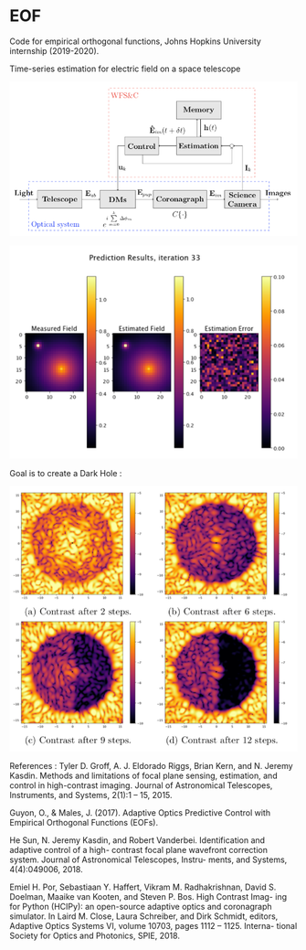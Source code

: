 # EOF
Code for empirical orthogonal functions, Johns Hopkins University internship (2019-2020).

Time-series estimation for electric field on a space telescope 


<p align="center">
<img src="WFS&C.png" class="centerImage" alt="drawing" width="600"/>
 </p>
 
 
<p align="center">
<img src="Estimation_Error.png" class="centerImage" alt="drawing" width="600"/>
 </p>
 
 
Goal is to create a Dark Hole :

<p align="center">
<img src="Dark_Hole_Creation.png" class="centerImage" alt="drawing" width="600"/>
 </p>


References : Tyler D. Groff, A. J. Eldorado Riggs, Brian Kern, and N. Jeremy Kasdin. Methods and limitations of focal plane sensing, estimation, and control in high-contrast imaging. Journal of Astronomical Telescopes, Instruments, and Systems, 2(1):1 – 15, 2015.

Guyon, O., & Males, J. (2017). Adaptive Optics Predictive Control with Empirical Orthogonal Functions (EOFs).

He Sun, N. Jeremy Kasdin, and Robert Vanderbei. Identification and adaptive control of a high- contrast focal plane wavefront correction system. Journal of Astronomical Telescopes, Instru- ments, and Systems, 4(4):049006, 2018.

Emiel H. Por, Sebastiaan Y. Haffert, Vikram M. Radhakrishnan, David S. Doelman, Maaike van Kooten, and Steven P. Bos. High Contrast Imag- ing for Python (HCIPy): an open-source adaptive optics and coronagraph simulator. In Laird M. Close, Laura Schreiber, and Dirk Schmidt, editors, Adaptive Optics Systems VI, volume 10703, pages 1112 – 1125. Interna- tional Society for Optics and Photonics, SPIE, 2018.
